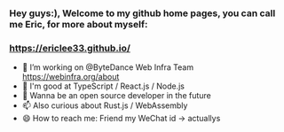 ### Hey guys:), Welcome to my github home pages, you can call me Eric, for more about myself:
### https://ericlee33.github.io/ 

- 🔭 I’m working on @ByteDance Web Infra Team https://webinfra.org/about
- 🌱 I'm good at TypeScript / React.js / Node.js
- 💬 Wanna be an open source developer in the future
- 📫 Also curious about Rust.js / WebAssembly
- 😄 How to reach me: Friend my WeChat id -> actuallys
